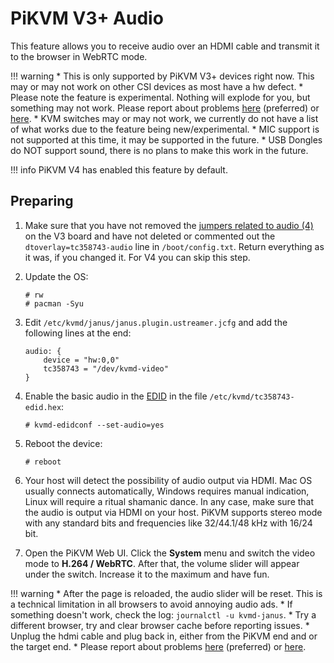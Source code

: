 # PiKVM V3+ Audio

This feature allows you to receive audio over an HDMI cable and transmit it to the browser in WebRTC mode.

!!! warning
    * This is only supported by PiKVM V3+ devices right now. This may or may not work on other CSI devices as most have a hw defect.
    * Please note the feature is experimental. Nothing will explode for you, but something may not work. Please report about problems [here](https://discord.gg/bpmXfz5) (preferred) or [here](https://github.com/pikvm/pikvm/issues/97).
    * KVM switches may or may not work, we currently do not have a list of what works due to the feature being new/experimental.
    * MIC support is not supported at this time, it may be supported in the future.
    * USB Dongles do NOT support sound, there is no plans to make this work in the future.

!!! info
    PiKVM V4 has enabled this feature by default.


## Preparing

1. Make sure that you have not removed the [jumpers related to audio (4)](v3.md#atx-connection) on the V3 board and have not deleted or commented out the `dtoverlay=tc358743-audio` line in `/boot/config.txt`. Return everything as it was, if you changed it. For V4 you can skip this step.

2. Update the OS:
   ```
   # rw
   # pacman -Syu
   ```

3. Edit `/etc/kvmd/janus/janus.plugin.ustreamer.jcfg` and add the following lines at the end:
   ```
   audio: {
       device = "hw:0,0"
       tc358743 = "/dev/kvmd-video"
   }
   ```

4. Enable the basic audio in the [EDID](https://docs.pikvm.org/edid/) in the file `/etc/kvmd/tc358743-edid.hex`:
   ```
   # kvmd-edidconf --set-audio=yes
   ```

5. Reboot the device:
   ```
   # reboot
   ```

6. Your host will detect the possibility of audio output via HDMI. Mac OS usually connects automatically, Windows requires manual indication, Linux will require a ritual shamanic dance. In any case, make sure that the audio is output via HDMI on your host. PiKVM supports stereo mode with any standard bits and frequencies like 32/44.1/48 kHz with 16/24 bit.

7. Open the PiKVM Web UI. Click the **System** menu and switch the video mode to **H.264 / WebRTC**. After that, the volume slider will appear under the switch. Increase it to the maximum and have fun.

!!! warning
    * After the page is reloaded, the audio slider will be reset. This is a technical limitation in all browsers to avoid annoying audio ads.
    * If something doesn't work, check the log: `journalctl -u kvmd-janus`.
    * Try a different browser, try and clear browser cache before reporting issues.
    * Unplug the hdmi cable and plug back in, either from the PiKVM end and or the target end.
    * Please report about problems [here](https://discord.gg/bpmXfz5) (preferred) or [here](https://github.com/pikvm/pikvm/issues).
